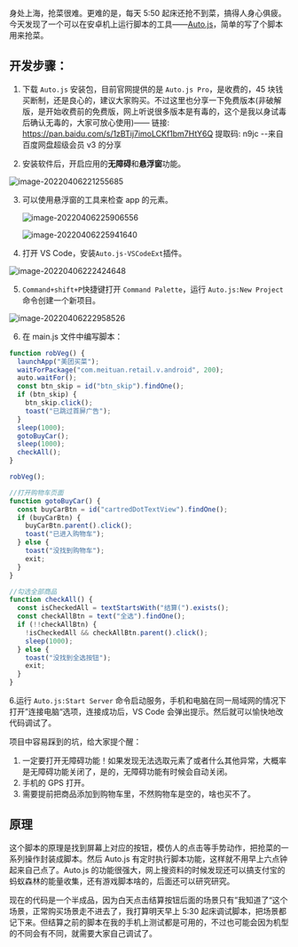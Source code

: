 身处上海，抢菜很难。更难的是，每天 5:50 起床还抢不到菜，搞得人身心俱疲。今天发现了一个可以在安卓机上运行脚本的工具——[Auto.js](https://g.pro.autojs.org/docs/#/zh-cn/)，简单的写了个脚本用来抢菜。

## 开发步骤：

1. 下载 `Auto.js` 安装包，目前官网提供的是 `Auto.js Pro`，是收费的，45 块钱买断制，还是良心的，建议大家购买。不过这里也分享一下免费版本(非破解版，是开始收费前的免费版，网上听说很多版本是有毒的，这个是我以身试毒后确认无毒的，大家可放心使用)—— 链接: https://pan.baidu.com/s/1zBTij7imoLCKf1bm7HtY6Q 提取码: n9jc --来自百度网盘超级会员 v3 的分享

2. 安装软件后，开启应用的**无障碍**和**悬浮窗**功能。

![image-20220406221255685](https://gitee.com/qulingyuan/ly_picture/raw/master/img/image-20220406221255685.png)

3. 可以使用悬浮窗的工具来检查 app 的元素。

   ![image-20220406225906556](https://gitee.com/qulingyuan/ly_picture/raw/master/img/image-20220406225906556.png)

   ![image-20220406225941640](https://gitee.com/qulingyuan/ly_picture/raw/master/img/image-20220406225941640.png)

4. 打开 VS Code，安装`Auto.js-VSCodeExt`插件。

![image-20220406222424648](https://gitee.com/qulingyuan/ly_picture/raw/master/img/image-20220406222424648.png)

5. `Command+shift+P`快捷键打开 `Command Palette`，运行 `Auto.js:New Project`命令创建一个新项目。

![image-20220406222958526](https://gitee.com/qulingyuan/ly_picture/raw/master/img/image-20220406222958526.png)

6. 在 main.js 文件中编写脚本：

```js
function robVeg() {
  launchApp("美团买菜");
  waitForPackage("com.meituan.retail.v.android", 200);
  auto.waitFor();
  const btn_skip = id("btn_skip").findOne();
  if (btn_skip) {
    btn_skip.click();
    toast("已跳过首屏广告");
  }
  sleep(1000);
  gotoBuyCar();
  sleep(1000);
  checkAll();
}

robVeg();

//打开购物车页面
function gotoBuyCar() {
  const buyCarBtn = id("cartredDotTextView").findOne();
  if (buyCarBtn) {
    buyCarBtn.parent().click();
    toast("已进入购物车");
  } else {
    toast("没找到购物车");
    exit;
  }
}

//勾选全部商品
function checkAll() {
  const isCheckedAll = textStartsWith("结算(").exists();
  const checkAllBtn = text("全选").findOne();
  if (!!checkAllBtn) {
    !isCheckedAll && checkAllBtn.parent().click();
    sleep(1000);
  } else {
    toast("没找到全选按钮");
    exit;
  }
}
```

6.运行 `Auto.js:Start Server` 命令启动服务，手机和电脑在同一局域网的情况下打开”连接电脑“选项，连接成功后，VS Code 会弹出提示。然后就可以愉快地改代码调试了。

项目中容易踩到的坑，给大家提个醒：

1. 一定要打开无障碍功能！如果发现无法选取元素了或者什么其他异常，大概率是无障碍功能关闭了，是的，无障碍功能有时候会自动关闭。
2. 手机的 GPS 打开。
3. 需要提前把商品添加到购物车里，不然购物车是空的，啥也买不了。

## 原理

这个脚本的原理是找到屏幕上对应的按钮，模仿人的点击等手势动作，把抢菜的一系列操作封装成脚本。然后 Auto.js 有定时执行脚本功能，这样就不用早上六点钟起来自己点了。Auto.js 的功能很强大，网上搜资料的时候发现还可以搞支付宝的蚂蚁森林的能量收集，还有游戏脚本啥的，后面还可以研究研究。

现在的代码是一个半成品，因为白天点击结算按钮后面的场景只有”我知道了“这个场景，正常购买场景走不进去了，我打算明天早上 5:30 起床调试脚本，把场景都记下来。但结算之前的脚本在我的手机上测试都是可用的，不过也可能会因为机型的不同会有不同，就需要大家自己调试了。
